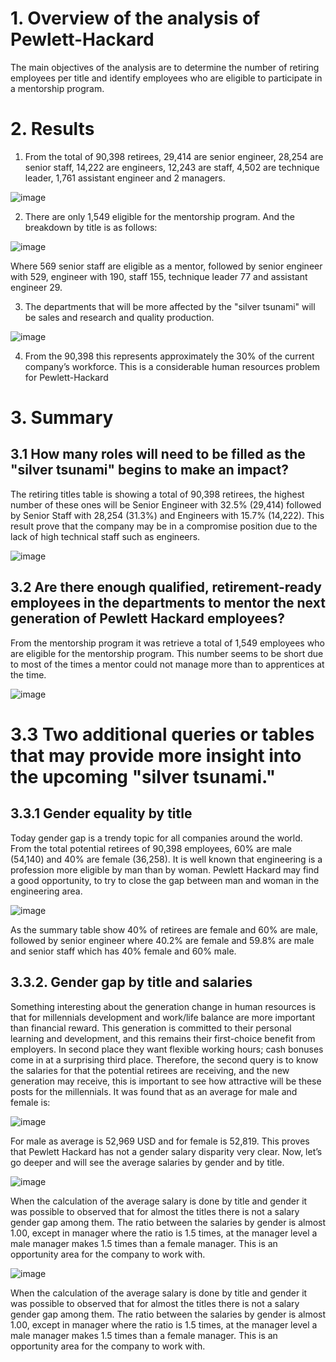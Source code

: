 # 1. Overview of the analysis of Pewlett-Hackard
The main objectives of the analysis are to determine the number of retiring employees per title and identify employees who are eligible to participate in a mentorship program.

# 2. Results

1.	From the total of 90,398 retirees, 29,414 are senior engineer, 28,254 are senior staff, 14,222 are engineers, 12,243 are staff, 4,502 are technique leader, 1,761 assistant engineer and 2 managers.   
 
 ![image](https://user-images.githubusercontent.com/95872614/154786728-f3e17a91-0926-49db-89a0-7e759697c2e1.png)

2.	There are only 1,549 eligible for the mentorship program. And the breakdown by title is as follows:

![image](https://user-images.githubusercontent.com/95872614/154786730-67afcf44-b31a-4a64-b0a9-e6482eaed921.png)
 
Where 569 senior staff are eligible as a mentor, followed by senior engineer with 529, engineer with 190, staff 155, technique leader 77 and assistant engineer 29.

3.	The departments that will be more affected by the "silver tsunami" will be sales and research and quality production. 

![image](https://user-images.githubusercontent.com/95872614/154786741-bc142206-ef88-465d-83bb-f3bc39113509.png)


4.	From the 90,398 this represents approximately the 30% of the current company’s workforce. This is a considerable human resources problem for Pewlett-Hackard

# 3. Summary 

## 3.1 How many roles will need to be filled as the "silver tsunami" begins to make an impact?

The retiring titles table is showing a total of 90,398 retirees, the highest number of these ones will be Senior Engineer with 32.5% (29,414) followed by Senior Staff with 28,254 (31.3%) and Engineers with 15.7% (14,222). This result prove that the company may be in a compromise position due to the lack of high technical staff such as engineers. 

![image](https://user-images.githubusercontent.com/95872614/154786778-baac8847-98f4-4be3-953a-28eca6eeb381.png)

## 3.2 Are there enough qualified, retirement-ready employees in the departments to mentor the next generation of Pewlett Hackard employees?

From the mentorship program it was retrieve a total of 1,549 employees who are eligible for the mentorship program. This number seems to be short due to most of the times a mentor could not manage more than to apprentices at the time. 

![image](https://user-images.githubusercontent.com/95872614/154786789-8336a2fe-21b7-4ec8-af6b-a6413e34d353.png)

# 3.3 Two additional queries or tables that may provide more insight into the upcoming "silver tsunami."

## 3.3.1 Gender equality by title

Today gender gap is a trendy topic for all companies around the world. From the total potential retirees of 90,398 employees, 60% are male (54,140) and 40% are female (36,258). It is well known that engineering is a profession more eligible by man than by woman. Pewlett Hackard may find a good opportunity, to try to close the gap between man and woman in the engineering area. 

 ![image](https://user-images.githubusercontent.com/95872614/154786808-65f72980-9718-4701-871d-a3f5502a6dc1.png)


As the summary table show 40% of retirees are female and 60% are male, followed by senior engineer where 40.2% are female and 59.8% are male and senior staff which has 40% female and 60% male. 

## 3.3.2.	Gender gap by title and salaries

Something interesting about the generation change in human resources is that for millennials development and work/life balance are more important than financial reward. This generation is committed to their personal learning and development, and this remains their first-choice benefit from employers. In second place they want flexible working hours; cash bonuses come in at a surprising third place. Therefore, the second query is to know the salaries for that the potential retirees are receiving, and the new generation may receive, this is important to see how attractive will be these posts for the millennials. It was found that as an average for male and female is:

 ![image](https://user-images.githubusercontent.com/95872614/154786814-c7e40358-c2a1-4eda-93ac-38618f55e03c.png)

For male as average is 52,969 USD and for female is 52,819. This proves that Pewlett Hackard has not a gender salary disparity very clear. Now, let’s go deeper and will see the average salaries by gender and by title. 

 ![image](https://user-images.githubusercontent.com/95872614/154786915-1f3cbe0e-9de4-44b6-a559-3f50f47020c6.png)

When the calculation of the average salary is done by title and gender it was possible to observed that for almost the titles there is not a salary gender gap among them. The ratio between the salaries by gender is almost 1.00, except in manager where the ratio  is 1.5 times, at the manager level a male manager makes 1.5 times than a female manager.  This is an opportunity area for the company to work with. 

![image](https://user-images.githubusercontent.com/95872614/154786819-6eba69fe-9db9-4112-9742-05e99494be14.png)

When the calculation of the average salary is done by title and gender it was possible to observed that for almost the titles there is not a salary gender gap among them. The ratio between the salaries by gender is almost 1.00, except in manager where the ratio  is 1.5 times, at the manager level a male manager makes 1.5 times than a female manager.  This is an opportunity area for the company to work with. 
